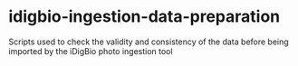 idigbio-ingestion-data-preparation
==================================

Scripts used to check the validity and consistency of the data before being imported by the iDigBio photo ingestion tool
